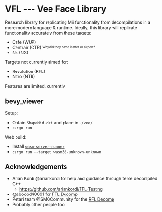 # VFL --- Vee Face Library

Research library for replicating Mii functionality from decompilations in a more modern language & runtime. Ideally, this library will replicate functionality accurately from these targets:
- Cafe (WUP)
- Centrair (CTR) <sup><sub>Why did they name it after an airport‽</sub></sup>
- Nx (NX)

Targets not currently aimed for:
- Revolution (RFL)
- Nitro (NTR)


Features are limited, currently.


## bevy_viewer

Setup:
- Obtain `ShapeMid.dat` and place in `./vee/`
- `cargo run`

Web build:
- Install [`wasm-server-runner`](https://github.com/jakobhellermann/wasm-server-runner)
- `cargo run --target wasm32-unknown-unknown`

## Acknowledgements
- Arian Kordi @ariankordi for help and guidance through terse decompiled C++
  - https://github.com/ariankordi/FFL-Testing
- @aboood40091 for [FFL Decomp](https://github.com/aboood40091/ffl)
- Petari team @SMGCommunity for the [RFL Decomp](https://github.com/SMGCommunity/Petari/tree/master/src/RVLFaceLib)
- Probably other people too
